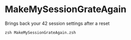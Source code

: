 # MakeMySessionGrateAgain
Brings back your 42 session settings after a reset

`zsh MakeMySessionGrateAgain.zsh`
